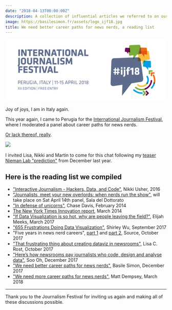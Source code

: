 ```yaml
---
date: "2018-04-13T00:00:00Z"
description: A collection of influential articles we referred to on our IJF 2018 panel about the leading cause of people leaving their jobs in news nerdery
image: https://basilesimon.fr/assets/logo_ijf18.jpg
title: We need better career paths for news nerds, a reading list
---
```


![logo ijf18](assets/logo_ijf18.jpg)

Joy of joys, I am in Italy again.

This year again, I came to Perugia for the [International Journalism Festival](https://www.journalismfestival.com/), where I moderated a panel about career paths for news nerds.

[Or lack thereof, really](https://www.journalismfestival.com/programme/2018/career-paths-for-news-nerds.-or-lack-of-them).

![](assets/speakers-ijf18.png)

I invited Lisa, Nikki and Martin to come for this chat following my [teaser Nieman Lab "prediction"](niemanlab.org/2017/12/we-need-better-career-paths-for-news-nerds/) from December last year.

## Here is the reading list we compiled

* ["Interactive Journalism - Hackers, Data, and Code"](https://www.press.uillinois.edu/books/catalog/53paw9sp9780252040511.html), Nikki Usher, 2016
* ["Journalists, meet your new overlords: when nerds run the show"](https://www.journalismfestival.com/programme/2018/journalists-meet-your-new-overlords-when-nerds-run-the-show), will take place on Sat April 14th panel, Sala del Dottorato
* ["In defense of unicorns"](https://medium.com/@chasedavis/in-defense-of-unicorns-4ae1c3cf74f1), Chase Davis, February 2014
* [The New York Times Innovation report](https://www.scribd.com/doc/224608514/The-Full-New-York-Times-Innovation-Report), March 2014
* ["If Data Visualization is so hot, why are people leaving the field?"](https://medium.com/visualizing-the-field/why-people-leave-their-data-viz-jobs-be1a7ab5dddc), Elijah Meeks, March 2017
* ["655 Frustrations Doing Data Visualization"](https://medium.com/visualizing-the-field/655-frustrations-doing-data-visualization-e1087c8176fc), Shirley Wu, September 2017
* "Five years in news nerd careers", [part 1](https://source.opennews.org/articles/news-nerd-careers/) and [part 2](https://source.opennews.org/articles/news-nerd-careers-part-ii/), Source, October 2017
* ["That frustrating thing about creating dataviz in newsrooms"](https://lisacharlotterost.github.io/2017/10/24/Frustrating-Data-Vis/), Lisa C. Rost, October 2017
* ["Here’s how newsrooms pay journalists who code, design and analyse data"](https://opennews.org/blog/salaries-2017-survey/), Soo Oh, December 2017
* ["We need better career paths for news nerds"](http://www.niemanlab.org/2017/12/we-need-better-career-paths-for-news-nerds/), Basile Simon, December 2017
* ["We need more career paths for news nerds"](https://medium.com/@mizzousundevil_7561/hi-my-name-is-matt-dempsey-and-im-the-data-editor-at-the-houston-chronicle-7891b509e0d7), Matt Dempsey, March 2018 

---

Thank you to the Journalism Festival for inviting us again and making all of these discussions possible.
